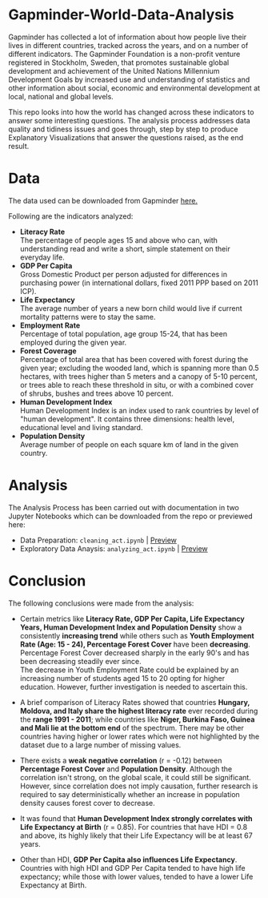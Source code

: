 # Gapminder-World-Data-Analysis

Gapminder has collected a lot of information about how people live their lives in different countries, tracked across the years,
and on a number of different indicators. The Gapminder Foundation is a non-profit venture registered in Stockholm, Sweden, that promotes sustainable global development and achievement of the United Nations Millennium Development Goals by increased use and understanding of statistics and other information about social, economic and environmental development at local, national and global levels.

This repo looks into how the world has changed across these indicators to answer some interesting questions. The analysis process addresses data quality and tidiness issues and goes through, step by step to produce Explanatory Visualizations that answer the questions raised, as the end result.

# Data 

The data used can be downloaded from Gapminder [here.](http://www.gapminder.org/data/)

Following are the indicators analyzed:
- **Literacy Rate** <br>
The percentage of people ages 15 and above who can, with understanding read and write a short, simple statement on their everyday life.
- **GDP Per Capita** <br>
Gross Domestic Product per person adjusted for differences in purchasing power (in international dollars, fixed 2011 PPP based on 2011 ICP). 
- **Life Expectancy** <br>
The average number of years a new born child would live if current mortality patterns were to stay the same.
- **Employment Rate** <br>
Percentage of total population, age group 15-24, that has been employed during the given year.
- **Forest Coverage** <br>
Percentage of total area that has been covered with forest during the given year; excluding the wooded land, which is spanning more than 0.5 hectares, with trees higher than 5 meters and a canopy of 5-10 percent, or trees able to reach these threshold in situ, or with a combined cover of shrubs, bushes and trees above 10 percent. 
- **Human Development Index** <br>
Human Development Index is an index used to rank countries by level of "human development". It contains three dimensions: health level, educational level and living standard. 
- **Population Density** <br>
Average number of people on each square km of land in the given country. 

# Analysis
The Analysis Process has been carried out with documentation in two Jupyter Notebooks which can be downloaded from the repo or previewed here:
- Data Preparation: `cleaning_act.ipynb` | [Preview](https://nbviewer.jupyter.org/github/dhavalpotdar/Gapminder-World-Data-Analysis/blob/master/cleaning_act.ipynb)
- Exploratory Data Anaysis: `analyzing_act.ipynb` | [Preview](https://nbviewer.jupyter.org/github/dhavalpotdar/Gapminder-World-Data-Analysis/blob/master/analyzing_act.ipynb)

# Conclusion
The following conclusions were made from the analysis:
- Certain metrics like __Literacy Rate, GDP Per Capita, Life Expectancy Years, Human Development Index and Population Density__ show a consistently __increasing trend__ while others such as __Youth Employment Rate (Age: 15 - 24), Percentage Forest Cover__ have been __decreasing__. Percentage Forest Cover decreased sharply in the early 90's and has been decreasing steadily ever since. <br> The decrease in Youth Employment Rate could be explained by an increasing number of students aged 15 to 20 opting for higher education. However, further investigation is needed to ascertain this.


- A brief comparison of Literacy Rates showed that countries __Hungary, Moldova, and Italy share the highest literacy rate__ ever recorded during the __range 1991 - 2011__; while countries like __Niger, Burkina Faso, Guinea and Mali lie at the bottom end__ of the spectrum. There may be other countries having higher or lower rates which were not highlighted by the dataset due to a large number of missing values.


- There exists a __weak negative correlation__ (r = -0.12) between __Percentage Forest Cover__ and __Population Density__. Although the correlation isn't strong, on the global scale, it could still be significant. However, since correlation does not imply causation, further research is required to say deterministically whether an increase in population density causes forest cover to decrease.


- It was found that __Human Development Index strongly correlates with Life Expectancy at Birth__ (r = 0.85). For countries that have HDI = 0.8 and above, its highly likely that their Life Expectancy will be at least 67 years.


- Other than HDI, __GDP Per Capita also influences Life Expectancy__. Countries with high HDI and GDP Per Capita tended to have high life expectancy; while those with lower values, tended to have a lower Life Expectancy at Birth.
